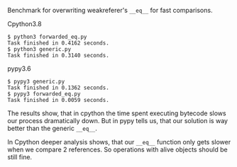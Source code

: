 Benchmark for overwriting weakreferer's `__eq__` for fast comparisons.

Cpython3.8
```
$ python3 forwarded_eq.py 
Task finished in 0.4162 seconds.
$ python3 generic.py 
Task finished in 0.3140 seconds.
```

pypy3.6
```
$ pypy3 generic.py 
Task finished in 0.1362 seconds.
$ pypy3 forwarded_eq.py 
Task finished in 0.0059 seconds.
```

The results show, that in cpython the time spent executing bytecode slows our process dramatically down. But in pypy
tells us, that our solution is way better than the generic `__eq__`.

In Cpython deeper analysis shows, that our `__eq__` function only gets slower when we compare 2 references. So
operations with alive objects should be still fine.

